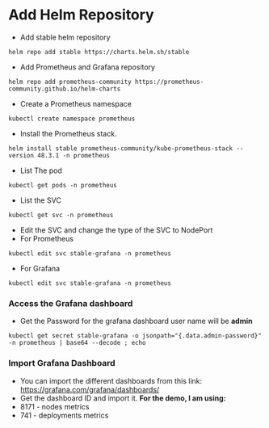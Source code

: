 # Add Helm Repository
- Add stable helm repository
```
helm repo add stable https://charts.helm.sh/stable
```
- Add Prometheus and Grafana repository
```
helm repo add prometheus-community https://prometheus-community.github.io/helm-charts
```
- Create a Prometheus namespace
```
kubectl create namespace prometheus
```
- Install the Prometheus stack.
```
helm install stable prometheus-community/kube-prometheus-stack --version 48.3.1 -n prometheus
```
- List The pod
```
kubectl get pods -n prometheus
```
- List the SVC
```
kubectl get svc -n prometheus
```
- Edit the SVC and change the type of the SVC to NodePort
- For Prometheus
```
kubectl edit svc stable-grafana -n prometheus
```
- For Grafana
```
kubectl edit svc stable-grafana -n prometheus
```
### Access the Grafana dashboard
- Get the Password for the grafana dashboard user name will be **admin**
```
kubectl get secret stable-grafana -o jsonpath="{.data.admin-password}" -n prometheus | base64 --decode ; echo
```
### Import Grafana Dashboard
- You can import the different dashboards from this link: https://grafana.com/grafana/dashboards/
- Get the dashboard ID and import it.
**For the demo, I am using:**
- 8171 - nodes metrics
- 741 - deployments metrics
